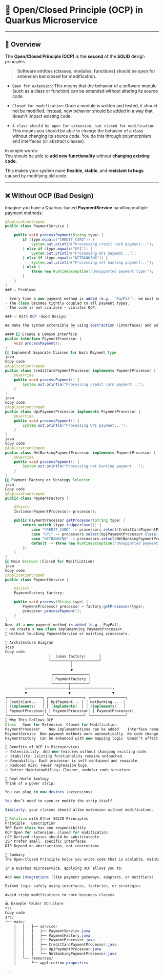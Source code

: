 # 🧩 Open/Closed Principle (OCP) in Quarkus Microservice

---

## 📘 Overview

The **Open/Closed Principle (OCP)** is the **second** of the **SOLID** design principles.

> **Software entities (classes, modules, functions) should be open for extension but closed for modification.**

- `Open for extension`: This means that the behavior of a software module (such as a class or function) can be extended without altering its source code.

- `Closed for modification`: Once a module is written and tested, it should not be modified. Instead, new behavior should be added in a way that doesn't impact existing code.

- `A class should be open for extension, but closed for modification`. This means you should be able to change the behavior of a class without changing its source code. You do this through polymorphism and interfaces (or abstract classes).

In simple words:  
You should be able to **add new functionality** without **changing existing code**.

This makes your system more **flexible**, **stable**, and **resistant to bugs** caused by modifying old code.

---

## ❌ Without OCP (Bad Design)

Imagine you have a Quarkus-based **PaymentService** handling multiple payment methods:

```java
@ApplicationScoped
public class PaymentService {

    public void processPayment(String type) {
        if (type.equals("CREDIT_CARD")) {
            System.out.println("Processing credit card payment...");
        } else if (type.equals("UPI")) {
            System.out.println("Processing UPI payment...");
        } else if (type.equals("NETBANKING")) {
            System.out.println("Processing net banking payment...");
        } else {
            throw new RuntimeException("Unsupported payment type!");
        }
    }
}
### ⚠️ Problems

- Every time a new payment method is added (e.g., "PayPal"), we must modify this class.
- The class becomes tightly coupled to all payment types.
- The code is not scalable — violates OCP.

### ✅ With OCP (Good Design)

We make the system extensible by using abstraction (interfaces) and polymorphism.

#### 1️⃣ Create a Common Interface
public interface PaymentProcessor {
    void processPayment();
}
2️⃣ Implement Separate Classes for Each Payment Type
java
Copy code
@ApplicationScoped
public class CreditCardPaymentProcessor implements PaymentProcessor {
    @Override
    public void processPayment() {
        System.out.println("Processing credit card payment...");
    }
}
java
Copy code
@ApplicationScoped
public class UpiPaymentProcessor implements PaymentProcessor {
    @Override
    public void processPayment() {
        System.out.println("Processing UPI payment...");
    }
}
java
Copy code
@ApplicationScoped
public class NetBankingPaymentProcessor implements PaymentProcessor {
    @Override
    public void processPayment() {
        System.out.println("Processing net banking payment...");
    }
}
3️⃣ Payment Factory or Strategy Selector
java
Copy code
@ApplicationScoped
public class PaymentFactory {

    @Inject
    Instance<PaymentProcessor> processors;

    public PaymentProcessor getProcessor(String type) {
        return switch (type.toUpperCase()) {
            case "CREDIT_CARD" -> processors.select(CreditCardPaymentProcessor.class).get();
            case "UPI" -> processors.select(UpiPaymentProcessor.class).get();
            case "NETBANKING" -> processors.select(NetBankingPaymentProcessor.class).get();
            default -> throw new RuntimeException("Unsupported payment type!");
        };
    }
}
4️⃣ Main Service (Closed for Modification)
java
Copy code
@ApplicationScoped
public class PaymentService {

    @Inject
    PaymentFactory factory;

    public void process(String type) {
        PaymentProcessor processor = factory.getProcessor(type);
        processor.processPayment();
    }
}
Now, if a new payment method is added (e.g., PayPal),
✅ we create a new class implementing PaymentProcessor,
🚫 without touching PaymentService or existing processors.

🧱 Architecture Diagram
scss
Copy code
                    │  (uses factory)      │
                    └─────────┬────────────┘
                              │
                              ▼
                     ┌────────────────┐
                     │ PaymentFactory │
                     └───────┬────────┘
         ┌───────────────────┼───────────────────┐
         ▼                   ▼                   ▼
┌────────────────┐ ┌────────────────┐ ┌────────────────┐
│ CreditCard...  │ │ UpiPayment... │ │ NetBanking...  │
│ (implements)   │ │ (implements)  │ │ (implements)   │
│ PaymentProcessor│ │ PaymentProcessor│ │ PaymentProcessor│
└────────────────┘ └────────────────┘ └────────────────┘
🧠 Why This Follows OCP
Class	Open for Extension	Closed for Modification
PaymentProcessor	New implementations can be added	Interface remains unchanged
PaymentService	New payment methods work automatically	No code change required
PaymentFactory	Can be enhanced with new mapping logic	Doesn’t affect existing flow

🚀 Benefits of OCP in Microservices
✅ Extensibility: Add new features without changing existing code.
✅ Stability: Existing functionality remains untouched.
✅ Reusability: Each processor is self-contained and reusable.
✅ Reduced Risk: Fewer regression bugs.
✅ Better Maintainability: Cleaner, modular code structure.

🧩 Real-World Analogy
Think of a power strip:

You can plug in new devices (extensions).

You don’t need to open or modify the strip itself.

Similarly, your classes should allow extension without modification.

🔗 Relation with Other SOLID Principles
Principle	Description
SRP	Each class has one responsibility
OCP	Open for extension, closed for modification
LSP	Derived classes should be substitutable
ISP	Prefer small, specific interfaces
DIP	Depend on abstractions, not concretions

🏁 Summary
The Open/Closed Principle helps you write code that is scalable, maintainable, and future-proof.

In a Quarkus microservice, applying OCP allows you to:

Add new integrations (like payment gateways, adapters, or notifiers)

Extend logic safely using interfaces, factories, or strategies

Avoid risky modifications to core business classes

💻 Example Folder Structure
css
Copy code
src/
└── main/
    │   │   ├── service/
    │   │   │   ├── PaymentService.java
    │   │   │   ├── PaymentFactory.java
    │   │   │   ├── PaymentProcessor.java
    │   │   │   ├── CreditCardPaymentProcessor.java
    │   │   │   ├── UpiPaymentProcessor.java
    │   │   │   └── NetBankingPaymentProcessor.java
    │   └── resources/
    │       └── application.properties

---